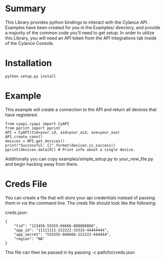 # Summary

This Library provides python bindings to interact with the Cylance API. Examples have been created for you in the Examples/ directory, and provide a majority of the common code you'll need to get setup. In order to utilize this Library, you will need an API token from the API Integrations tab inside of the Cylance Console.

# Installation

```
python setup.py install
```

# Example

This example will create a connection to the API and return all devices that have registered.

```
from cyapi.cyapi import CyAPI
from pprint import pprint
API = CyAPI(tid=your_id, aid=your_aid, ase=your_ase)
API.create_conn()
devices = API.get_devices()
print("Successful: {}".format(devices.is_success))
pprint(devices.data[0]) # Print info about a single device.
```

Additionally you can copy examples/simple_setup.py to your_new_file.py and begin hacking away from there.

# Creds File

You can create a file that will store your api credentials instead of passing them in via the command line. The creds file should look like the following:

creds.json:
```
{
    "tid": "123456-55555-66666-888888888",
    "app_id": "11111111-222222-33333-44444444",
    "app_secret": "555555-666666-222222-444444",
    "region": "NA"
}
```

This file can then be passed in by passing -c path/to/creds.json
